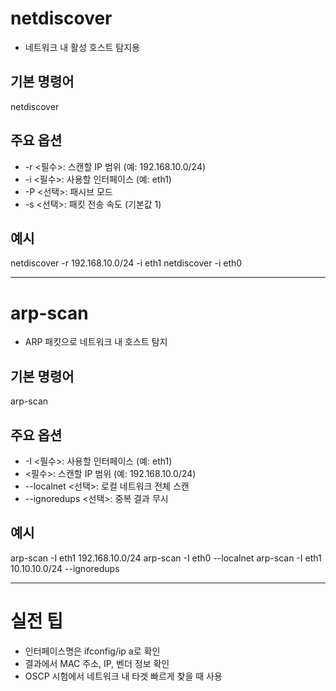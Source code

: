 # netdiscover

- 네트워크 내 활성 호스트 탐지용

## 기본 명령어

netdiscover

## 주요 옵션

- -r <필수>: 스캔할 IP 범위 (예: 192.168.10.0/24)
- -i <필수>: 사용할 인터페이스 (예: eth1)
- -P <선택>: 패시브 모드
- -s <선택>: 패킷 전송 속도 (기본값 1)

## 예시

netdiscover -r 192.168.10.0/24 -i eth1
netdiscover -i eth0

---

# arp-scan

- ARP 패킷으로 네트워크 내 호스트 탐지

## 기본 명령어

arp-scan

## 주요 옵션

- -I <필수>: 사용할 인터페이스 (예: eth1)
- <필수>: 스캔할 IP 범위 (예: 192.168.10.0/24)
- --localnet <선택>: 로컬 네트워크 전체 스캔
- --ignoredups <선택>: 중복 결과 무시

## 예시

arp-scan -I eth1 192.168.10.0/24
arp-scan -I eth0 --localnet
arp-scan -I eth1 10.10.10.0/24 --ignoredups

---

# 실전 팁

- 인터페이스명은 ifconfig/ip a로 확인
- 결과에서 MAC 주소, IP, 벤더 정보 확인
- OSCP 시험에서 네트워크 내 타겟 빠르게 찾을 때 사용
